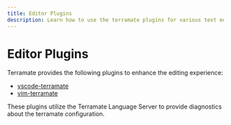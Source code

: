 ```yaml
---
title: Editor Plugins
description: Learn how to use the terramate plugins for various text editors.
---
```


# Editor Plugins

Terramate provides the following plugins to enhance the editing experience:

* [vscode-terramate](https://github.com/terramate-io/vscode-terramate)
* [vim-terramate](https://github.com/terramate-io/vim-terramate)

These plugins utilize the Terramate Language Server to provide diagnostics about
the terramate configuration.

